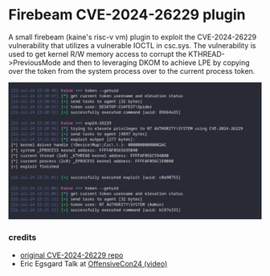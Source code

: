 # Firebeam CVE-2024-26229 plugin

A small firebeam (kaine's risc-v vm) plugin to exploit the CVE-2024-26229 vulnerability that utilizes a vulnerable IOCTL in csc.sys. 
The vulnerability is used to get kernel R/W memory access to corrupt the KTHREAD->PreviousMode and then to leveraging DKOM to achieve LPE by copying over the token from the system process over to the current process token.

![preview](https://raw.githubusercontent.com/Cracked5pider/eop24-26229/main/assets/image.png)

### credits
- [original CVE-2024-26229 repo](https://github.com/varwara/CVE-2024-26229)
- Eric Egsgard Talk at [OffensiveCon24 (video)](https://www.youtube.com/watch?v=2eHsnZ4BeDI)
